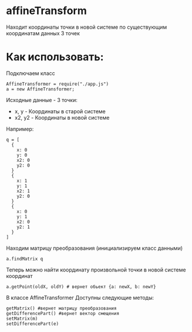 affineTransform
===============

Находит координаты точки в новой системе по существующим координатам данных 3 точек

Как использовать:
===============

Подключаем класс

    AffineTransformer = require("./app.js")
    a = new AffineTransformer;

Исходные данные - 3 точки:

- x, y   - Координаты в старой системе
- x2, y2 - Координаты в новой системе

Например:

    q = [
      {
        x: 0
        y: 0
        x2: 0
        y2: 0
      }
      {
        x: 1
        y: 1
        x2: 1
        y2: 0
      }
      {
        x: 0
        y: 1
        x2: 0
        y2: 1
      }
    ]

Находим матрицу преобразования (инициализируем класс данными)

    a.findMatrix q

Теперь можно найти координату произвольной точки в новой системе координат

    a.getPoint(oldX, oldY) # вернет обьект {a: newX, b: newY}

В классе AffineTransformer Доступны следующие методы:

    getMatrix() #вернет матрицу преобразования
    getDifferencePart() #вернет вектор смещения
    setMatrix(m)
    setDifferencePart(e)
